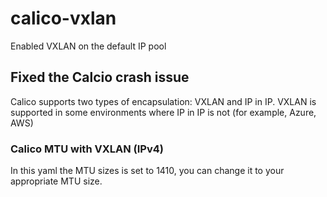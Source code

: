 # calico-vxlan
Enabled VXLAN on the default IP pool


## Fixed the Calcio crash issue
Calico supports two types of encapsulation: VXLAN and IP in IP. VXLAN is supported in some environments where IP in IP is not (for example, Azure, AWS)

### Calico MTU with VXLAN (IPv4)
In this yaml the MTU sizes is set to 1410, you can change it to your appropriate MTU size.
